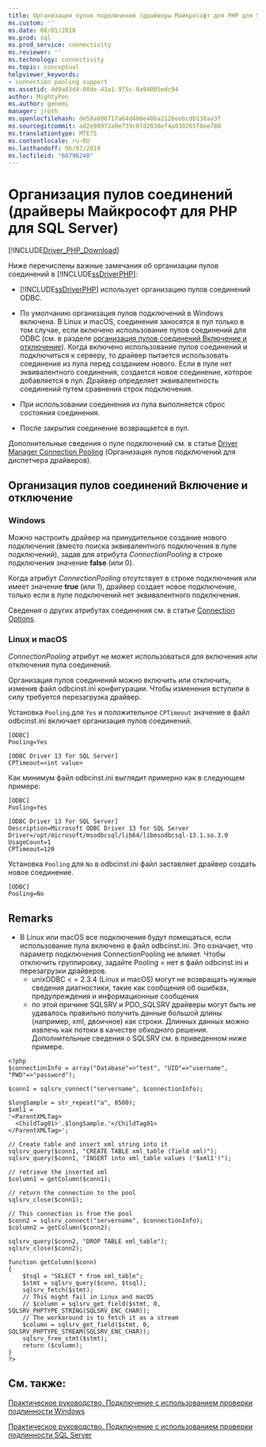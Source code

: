 ```yaml
---
title: Организация пулов подключений (драйверы Майкрософт для PHP для SQL Server) | Документация Майкрософт
ms.custom: ''
ms.date: 08/01/2018
ms.prod: sql
ms.prod_service: connectivity
ms.reviewer: ''
ms.technology: connectivity
ms.topic: conceptual
helpviewer_keywords:
- connection pooling support
ms.assetid: 4d9a83d4-08de-43a1-975c-0a94005edc94
author: MightyPen
ms.author: genemi
manager: jroth
ms.openlocfilehash: de58a006717a64d400e40ba2126eebcdb138aa3f
ms.sourcegitcommit: ad2e98972a0e739c0fd2038ef4a030265f0ee788
ms.translationtype: MTE75
ms.contentlocale: ru-RU
ms.lasthandoff: 06/07/2019
ms.locfileid: "66796240"
---
```

# <a name="connection-pooling-microsoft-drivers-for-php-for-sql-server"></a>Организация пулов соединений (драйверы Майкрософт для PHP для SQL Server)
[!INCLUDE[Driver_PHP_Download](../../includes/driver_php_download.md)]

Ниже перечислены важные замечания об организации пулов соединений в [!INCLUDE[ssDriverPHP](../../includes/ssdriverphp_md.md)]:  
  
-   [!INCLUDE[ssDriverPHP](../../includes/ssdriverphp_md.md)] использует организацию пулов соединений ODBC.  
  
-   По умолчанию организация пулов подключений в Windows включена. В Linux и macOS, соединения заносятся в пул только в том случае, если включено использование пулов соединений для ODBC (см. в разделе [организация пулов соединений Включение и отключение](#enablingdisabling-connection-pooling)). Когда включено использование пулов соединений и подключиться к серверу, то драйвер пытается использовать соединение из пула перед созданием нового. Если в пуле нет эквивалентного соединения, создается новое соединение, которое добавляется в пул. Драйвер определяет эквивалентность соединений путем сравнения строк подключения.  
  
-   При использовании соединения из пула выполняется сброс состояния соединения.  
  
-   После закрытия соединение возвращается в пул.  
  
Дополнительные сведения о пуле подключений см. в статье [Driver Manager Connection Pooling](../../odbc/reference/develop-app/driver-manager-connection-pooling.md) (Организация пулов подключений для диспетчера драйверов).  
  
## <a name="enablingdisabling-connection-pooling"></a>Организация пулов соединений Включение и отключение
### <a name="windows"></a>Windows
Можно настроить драйвер на принудительное создание нового подключения (вместо поиска эквивалентного подключения в пуле подключений), задав для атрибута *ConnectionPooling* в строке подключения значение **false** (или 0).  
  
Когда атрибут *ConnectionPooling* отсутствует в строке подключения или имеет значение **true** (или 1), драйвер создает новое подключение, только если в пуле подключений нет эквивалентного подключения.  
  
Сведения о других атрибутах соединения см. в статье [Connection Options](../../connect/php/connection-options.md).  
### <a name="linux-and-macos"></a>Linux и macOS
*ConnectionPooling* атрибут не может использоваться для включения или отключения пула соединений. 

Организация пулов соединений можно включить или отключить, изменив файл odbcinst.ini конфигурации. Чтобы изменения вступили в силу требуется перезагрузка драйвер.

Установка `Pooling` для `Yes` и положительное `CPTimeout` значение в файл odbcinst.ini включает организация пулов соединений. 
```
[ODBC]
Pooling=Yes

[ODBC Driver 13 for SQL Server]
CPTimeout=<int value>
```
  
Как минимум файл odbcinst.ini выглядит примерно как в следующем примере:

```
[ODBC]
Pooling=Yes

[ODBC Driver 13 for SQL Server]
Description=Microsoft ODBC Driver 13 for SQL Server
Driver=/opt/microsoft/msodbcsql/lib64/libmsodbcsql-13.1.so.3.0
UsageCount=1
CPTimeout=120
```

Установка `Pooling` для `No` в odbcinst.ini файл заставляет драйвер создать новое соединение.
```
[ODBC]
Pooling=No
```

## <a name="remarks"></a>Remarks
- В Linux или macOS все подключения будут помещаться, если использование пула включено в файл odbcinst.ini. Это означает, что параметр подключения ConnectionPooling не влияет. Чтобы отключить группировку, задайте Pooling = нет в файл odbcinst.ini и перезагрузки драйверов.
  - unixODBC < = 2.3.4 (Linux и macOS) могут не возвращать нужные сведения диагностики, такие как сообщения об ошибках, предупреждения и информационные сообщения
  - по этой причине SQLSRV и PDO_SQLSRV драйверы могут быть не удавалось правильно получить данные большой длины (например, xml, двоичное) как строки. Длинных данных можно извлечь как потоки в качестве обходного решения. Дополнительные сведения о SQLSRV см. в приведенном ниже примере.

```
<?php
$connectionInfo = array("Database"=>"test", "UID"=>"username", "PWD"=>"password");

$conn1 = sqlsrv_connect("servername", $connectionInfo);

$longSample = str_repeat("a", 8500);
$xml1 = 
'<ParentXMLTag>
  <ChildTag01>'.$longSample.'</ChildTag01>
</ParentXMLTag>';

// Create table and insert xml string into it
sqlsrv_query($conn1, "CREATE TABLE xml_table (field xml)");
sqlsrv_query($conn1, "INSERT into xml_table values ('$xml1')");

// retrieve the inserted xml
$column1 = getColumn($conn1);

// return the connection to the pool
sqlsrv_close($conn1);

// This connection is from the pool
$conn2 = sqlsrv_connect("servername", $connectionInfo);
$column2 = getColumn($conn2);

sqlsrv_query($conn2, "DROP TABLE xml_table");
sqlsrv_close($conn2);

function getColumn($conn)
{
    $tsql = "SELECT * from xml_table";
    $stmt = sqlsrv_query($conn, $tsql);
    sqlsrv_fetch($stmt);
    // This might fail in Linux and macOS
    // $column = sqlsrv_get_field($stmt, 0, SQLSRV_PHPTYPE_STRING(SQLSRV_ENC_CHAR));
    // The workaround is to fetch it as a stream
    $column = sqlsrv_get_field($stmt, 0, SQLSRV_PHPTYPE_STREAM(SQLSRV_ENC_CHAR));
    sqlsrv_free_stmt($stmt);
    return ($column);
}
?>
```


## <a name="see-also"></a>См. также:  
[Практическое руководство. Подключение с использованием проверки подлинности Windows](../../connect/php/how-to-connect-using-windows-authentication.md)

[Практическое руководство. Подключение с использованием проверки подлинности SQL Server](../../connect/php/how-to-connect-using-sql-server-authentication.md)  
  

